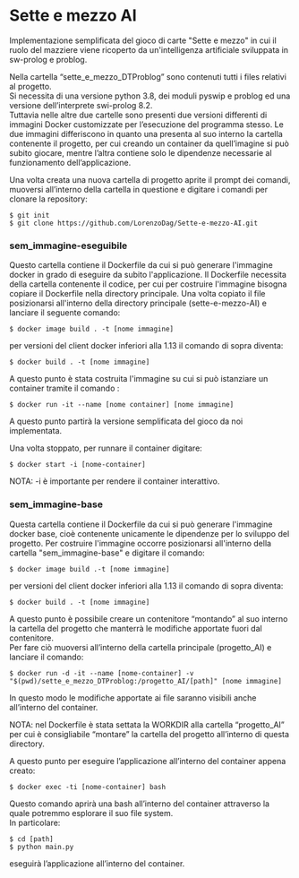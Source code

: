 # Sette e mezzo AI

Implementazione semplificata del gioco di carte "Sette e mezzo" in cui il ruolo del mazziere viene ricoperto da un'intelligenza artificiale sviluppata in sw-prolog e problog.

Nella cartella “sette_e_mezzo_DTProblog” sono contenuti tutti i files relativi al progetto.  
Si necessita di una versione python 3.8, dei moduli pyswip e problog ed una versione dell’interprete swi-prolog 8.2.  
Tuttavia nelle altre due cartelle sono presenti due versioni differenti di immagini Docker customizzate per l’esecuzione del programma stesso. Le due immagini differiscono in quanto una presenta al suo interno la cartella contenente il progetto, per cui creando un container da quell’imagine si può subito giocare, mentre l’altra contiene solo le dipendenze necessarie al funzionamento dell’applicazione.

Una volta creata una nuova cartella di progetto aprite il prompt dei comandi, muoversi all’interno della cartella in questione e digitare i comandi per clonare la repository:

    $ git init
    $ git clone https://github.com/LorenzoDag/Sette-e-mezzo-AI.git
  
  
### <a id="sem_immagineeseguibile_6"></a>sem_immagine-eseguibile

Questo cartella contiene il Dockerfile da cui si può generare l'immagine docker in grado di eseguire da subito l'applicazione.
Il Dockerfile necessita della cartella contenente il codice, per cui per costruire l'immagine bisogna copiare il Dockerfile nella directory principale.
Una volta copiato il file posizionarsi all'interno della directory principale (sette-e-mezzo-AI) e lanciare il seguente comando:

    $ docker image build . -t [nome immagine]

per versioni del client docker inferiori alla 1.13 il comando di sopra diventa:

    $ docker build . -t [nome immagine]

A questo punto è stata costruita l'immagine su cui si può istanziare un container tramite il comando :

    $ docker run -it --name [nome container] [nome immagine]

A questo punto partirà la versione semplificata del gioco da noi implementata.

Una volta stoppato, per runnare il container digitare:

    $ docker start -i [nome-container]

NOTA: -i è importante per rendere il container interattivo.

### <a id="sem_immaginebase_24"></a>sem_immagine-base

Questa cartella contiene il Dockerfile da cui si può generare l'immagine docker base, cioè contenente unicamente le dipendenze per lo sviluppo del progetto.
Per costruire l'immagine occorre posizionarsi all'interno della cartella "sem_immagine-base" e digitare il comando:
  
    $ docker image build .-t [nome immagine]

per versioni del client docker inferiori alla 1.13 il comando di sopra diventa:

    $ docker build . -t [nome immagine]

A questo punto è possibile creare un contenitore “montando” al suo interno la cartella del progetto che manterrà le modifiche apportate fuori dal contenitore.  
Per fare ciò muoversi all’interno della cartella principale (progetto_AI) e lanciare il comando:

    $ docker run -d -it --name [nome-container] -v "$(pwd)/sette_e_mezzo_DTProblog:/progetto_AI/[path]" [nome immagine]

In questo modo le modifiche apportate ai file saranno visibili anche all’interno del container.

NOTA: nel Dockerfile è stata settata la WORKDIR alla cartella “progetto_AI” per cui è consigliabile “montare” la cartella del progetto all’interno di questa directory.

A questo punto per eseguire l’applicazione all’interno del container appena creato:

    $ docker exec -ti [nome-container] bash

Questo comando aprirà una bash all’interno del container attraverso la quale potremmo esplorare il suo file system.  
In particolare:

    $ cd [path]
    $ python main.py

eseguirà l’applicazione all’interno del container.

